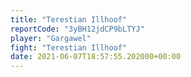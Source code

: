 ```yaml
---
title: "Terestian Illhoof"
reportCode: "3yBH12jdCP9bLTYJ"
player: "Gargawel"
fight: "Terestian Illhoof"
date: 2021-06-07T18:57:55.202000+00:00
---
```

